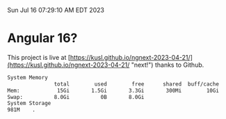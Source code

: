Sun Jul 16 07:29:10 AM EDT 2023

# Angular 16?


This project is live at [https://kusl.github.io/ngnext-2023-04-21/](https://kusl.github.io/ngnext-2023-04-21/ "next!") thanks to Github.

```bash
System Memory
               total        used        free      shared  buff/cache   available
Mem:            15Gi       1.5Gi       3.3Gi       300Mi        10Gi        13Gi
Swap:          8.0Gi          0B       8.0Gi
System Storage
981M	.
```
